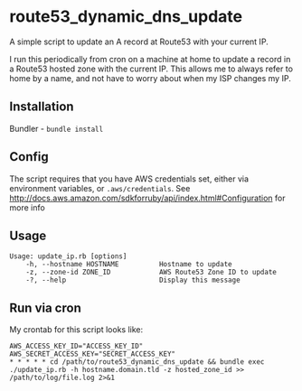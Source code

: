 # route53_dynamic_dns_update
A simple script to update an A record at Route53 with your current IP.

I run this periodically from cron on a machine at home to update a record in a Route53 hosted zone with the current IP.
This allows me to always refer to home by a name, and not have to worry about when my ISP changes my IP.

## Installation

Bundler - `bundle install`

## Config

The script requires that you have AWS credentials set, either via environment variables, or `.aws/credentials`.
See http://docs.aws.amazon.com/sdkforruby/api/index.html#Configuration for more info

## Usage

```
Usage: update_ip.rb [options]
    -h, --hostname HOSTNAME          Hostname to update
    -z, --zone-id ZONE_ID            AWS Route53 Zone ID to update
    -?, --help                       Display this message
```

## Run via cron

My crontab for this script looks like:
```
AWS_ACCESS_KEY_ID="ACCESS_KEY_ID"
AWS_SECRET_ACCESS_KEY="SECRET_ACCESS_KEY"
* * * * * cd /path/to/route53_dynamic_dns_update && bundle exec ./update_ip.rb -h hostname.domain.tld -z hosted_zone_id >> /path/to/log/file.log 2>&1
```
